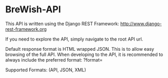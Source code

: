 # BreWish-API
This API is written using the Django REST Framework: http://www.django-rest-framework.org

If you need to explore the API, simply navigate to the root API url.

Default response format is HTML wrapped JSON. This is to allow easy browsing of the full API.
When developing to the API, it is recommended to always include the preferred format: <root API URL>?format=<preferred format>

Supported Formats: (API, JSON, XML)

